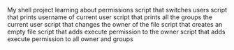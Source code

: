 My shell project learning about permissions
script that switches users
script that prints username of current user
script that prints all the groups the current user
script that changes the owner of the file
script that creates an empty file
script that adds execute permission to the owner
script that adds execute permission to all owner and groups
